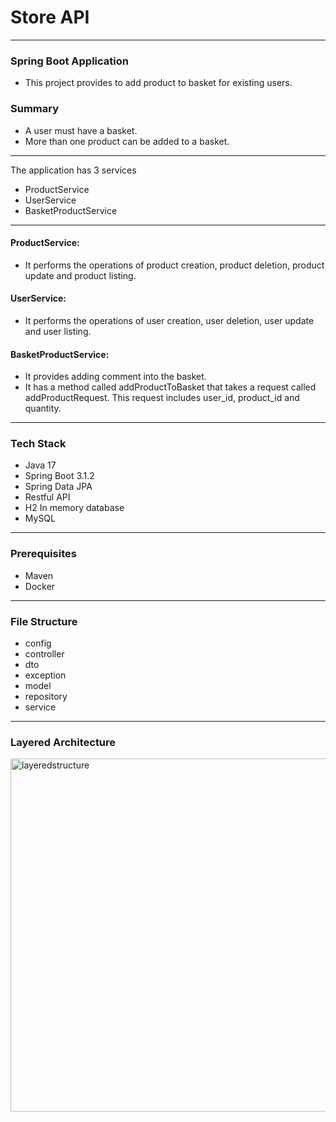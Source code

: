 # Store API

---

### Spring Boot Application

- This project provides to add product to basket for existing users.

### Summary

- A user must have a basket.
- More than one product can be added to a basket.

---

The application has 3 services

- ProductService
- UserService
- BasketProductService

---

#### ProductService:

- It performs the operations of product creation, product deletion, product update and product listing.

#### UserService:

- It performs the operations of user creation, user deletion, user update and user listing.

#### BasketProductService:

- It provides adding comment into the basket.
- It has a method called addProductToBasket that takes a request called addProductRequest. This request includes user_id, product_id and quantity.

---

### Tech Stack

- Java 17
- Spring Boot 3.1.2
- Spring Data JPA
- Restful API
- H2 In memory database
- MySQL

---

### Prerequisites

- Maven
- Docker

---

### File Structure

- config
- controller
- dto
- exception
- model
- repository
- service

---

### Layered Architecture

<img width="565" alt="layeredstructure" src="https://github.com/mehmetozkn/spring-market-app/assets/75026832/5266f139-672b-4ca0-8f57-4852794d9d28">

